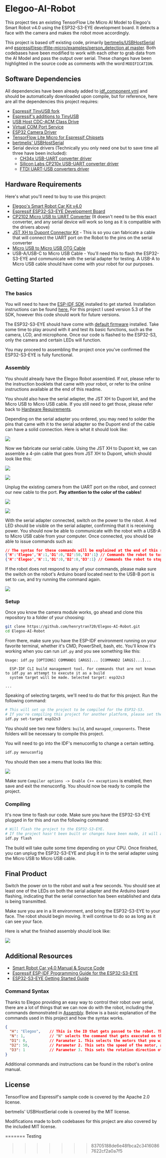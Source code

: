 # Elegoo-AI-Robot

This project ties an existing TensorFlow Lite Micro AI Model to Elegoo's Smart Robot v4.0 using the ESP32-S3-EYE development board. It detects a face with the camera and makes the robot move accordingly.

This project is based off existing code, primarily [bertmelis/USBHostSerial](https://github.com/bertmelis/USBHostSerial) and [espressif/esp-tflite-micro/examples/person_detection at master](https://github.com/espressif/esp-tflite-micro/tree/master/examples/person_detection). Both codebases have been modified to work with each other to grab data from the AI Model and pass the output over serial. These changes have been highlighted in the source code as comments with the word `MODIFICATION`.

## Software Dependencies

All dependencies have been already added to [idf_component.yml](https://github.com/henrytran720/Elegoo-AI-Robot/blob/main/main/idf_component.yml) and should be automatically downloaded upon compile, but for reference, here are all the dependencies this project requires:

- [Espressif TinyUSB fork](https://components.espressif.com/components/espressif/tinyusb)
- [Espressif's additions to TinyUSB](https://components.espressif.com/components/espressif/esp_tinyusb)
- [USB Host CDC-ACM Class Drive](https://components.espressif.com/components/espressif/usb_host_cdc_acm/versions/2.0.3)
- [Virtual COM Port Service](https://components.espressif.com/components/espressif/usb_host_vcp)
- [ESP32 Camera Driver](https://components.espressif.com/components/espressif/esp32-camera/)
- [TensorFlow Lite Micro for Espressif Chipsets](https://components.espressif.com/components/espressif/esp-tflite-micro/)
- [bertmelis' USBHostSerial](https://github.com/bertmelis/USBHostSerial)
- Serial device drivers (Technically you only need one but to save time all three have been included):
  - [CH34x USB-UART converter driver](https://components.espressif.com/components/espressif/usb_host_ch34x_vcp/versions/2.0.0)
  - [Silicon Labs CP210x USB-UART converter driver](https://components.espressif.com/components/espressif/usb_host_cp210x_vcp/versions/2.0.0)
  - [FTDI UART-USB converters driver](https://components.espressif.com/components/espressif/usb_host_ftdi_vcp/versions/2.0.0)

## Hardware Requirements

Here's what you'll need to buy to use this project:

* [Elegoo's Smart Robot Car Kit v4.0](https://us.elegoo.com/products/elegoo-smart-robot-car-kit-v-4-0)
* [Espressif ESP32-S3-EYE Development Board](https://www.aliexpress.us/item/3256803794751194.html)
* [CP2102 Micro USB to UART Converter](https://www.amazon.com/HiLetgo-CP2102-Module-Converter-Replace/dp/B01N47LXRA) (It doesn't need to be this exact converter, and any serial device will work so long as it is compatible with the drivers above)
* [JST XH to Dupont Connector Kit](https://www.amazon.com/Kidisoii-Dupont2-54-Connector-Pre-Crimped-Compatible/dp/B0CMCN9CXD/135-4941321-1839956) - This is so you can fabricate a cable that will connect the UART port on the Robot to the pins on the serial converter
* [Micro USB to Micro USB OTG Cable](https://www.amazon.com/Micro-USB-Male-Data-Cable/dp/B0872GMD7V/)
* USB-A/USB-C to Micro USB Cable - You'll need this to flash the ESP32-S3-EYE and communicate with the serial adapter for testing. A USB-A to Micro USB cable should have come with your robot for our purposes.

## Getting Started

### The basics

You will need to have the [ESP-IDF SDK](https://github.com/espressif/esp-idf) installed to get started. Installation instructions can be found [here.](https://docs.espressif.com/projects/esp-idf/en/stable/esp32s3/get-started/index.html#manual-installation) For this project I used version 5.3 of the SDK, however this code should work for future versions.

The ESP32-S3-EYE should have come with [default firmware](https://github.com/espressif/esp-who/blob/master/docs/en/get-started/ESP32-S3-EYE_Getting_Started_Guide.md#17-default-firmware-and-function-test) installed. Take some time to play around with it and test its basic functions, such as the camera, LCD, and microphone. Once our code is flashed to the ESP32-S3, only the camera and certain LEDs will function.

You may proceed to assembling the project once you've confirmed the ESP32-S3-EYE is fully functional.

### Assembly

You should already have the Elegoo Robot assembled. If not, please refer to the instruction booklets that came with your robot, or refer to the online instructions available at the end of this readme.

You should also have the serial adapter, the JST XH to Dupont kit, and the Micro USB to Micro USB cable. If you still need to get those, please refer back to [Hardware Requirements](<#Hardware Requirements>).

Depending on the serial adapter you ordered, you may need to solder the pins that came with it to the serial adapter so the Dupont end of the cable can have a solid connection. Here is what it should look like:

![](assets/soldered_serial.jpg)

Now we fabricate our serial cable. Using the JST XH to Dupont kit, we can assemble a 4-pin cable that goes from JST XH to Dupont, which should look like this:

![](assets/serial_and_dupont.jpg)

![](assets/jst-xh.jpg)

Unplug the existing camera from the UART port on the robot, and connect our new cable to the port. **Pay attention to the color of the cables!**

![](assets/jst-robot.jpg)

![](assets/jst-robot2.jpg)

With the serial adapter connected, switch on the power to the robot. A red LED should be visible on the serial adapter, confirming that it is receiving power. You should now be able to communicate with the robot with a USB-A to Micro USB cable from your computer. Once connected, you should be able to issue commands such as:

```json
// The syntax for these commands will be explained at the end of this readme.
{'H':'Elegoo','N':1,'D1':0,'D2':50,'D3':1} // Commands the robot to turn its wheels clockwise with 50/255 power.
{'H':'Elegoo','N':1,'D1':0,'D2':0,'D3':1} // Commands the robot to stop turning its wheels.
```

If the robot does not respond to any of your commands, please make sure the switch on the robot's Arduino board located next to the USB-B port is set to `cam`, and try running the command again.

![](assets/robot-switch.jpg)

### Setup

Once you know the camera module works, go ahead and clone this repository to a folder of your choosing:

```sh
git clone https://github.com/henrytran720/Elegoo-AI-Robot.git
cd Elegoo-AI-Robot
```

From there, make sure you have the ESP-IDF environment running on your favorite terminal, whether it's CMD, PowerShell, bash, etc. You'll know it's working when you can run `idf.py` and you see something like this:

```
Usage: idf.py [OPTIONS] COMMAND1 [ARGS]... [COMMAND2 [ARGS]...]...

  ESP-IDF CLI build management tool. For commands that are not known to idf.py an attempt to execute it as a build
  system target will be made. Selected target: esp32s3

...
```

Speaking of selecting targets, we'll need to do that for this project. Run the following command:

```sh
# This will set up the project to be compiled for the ESP32-S3.
# If you're compiling this project for another platform, please set the target appropriately for your environment.
idf.py set-target esp32s3
```

You should see two new folders: `build`, and `managed_components`. These folders will be necessary to compile this project.

You will need to go into the IDF's menuconfig to change a certain setting.

```sh
idf.py menuconfig
```

You should then see a menu that looks like this:

![](assets/ESP-IDF_menuconfig.png)

Make sure `Compiler options -> Enable C++ exceptions` is enabled, then save and exit the menuconfig. You should now be ready to compile the project.

### Compiling

It's now time to flash our code. Make sure you have the ESP32-S3-EYE plugged in for this and run the following command:

```sh
# Will flash the project to the ESP32-S3-EYE.
# If the project hasn't been built or changes have been made, it will automatically be built before flashing.
idf.py flash
```

The build will take quite some time depending on your CPU. Once finished, you can unplug the ESP32-S3-EYE and plug it in to the serial adapter using the Micro USB to Micro USB cable.

## Final Product

Switch the power on to the robot and wait a few seconds. You should see at least one of the LEDs on both the serial adapter and the Arduino board flashing, indicating that the serial connection has been established and data is being transmitted.

Make sure you are in a lit environment, and bring the ESP32-S3-EYE to your face. The robot should begin moving. It will continue to do so as long as it can see your face.

Here is what the finished assembly should look like:

![](assets/final-product.jpg)

## Additional Resources

* [Smart Robot Car v4.0 Manual & Source Code](https://download.elegoo.com/?t=RobotCarV4.0)
* [Espressif ESP-IDF Programming Guide for the ESP32-S3-EYE](https://docs.espressif.com/projects/esp-idf/en/stable/esp32s3/index.html)
* [ESP32-S3-EYE Getting Started Guide](https://github.com/espressif/esp-who/blob/master/docs/en/get-started/ESP32-S3-EYE_Getting_Started_Guide.md)

### Command Syntax

Thanks to Elegoo providing an easy way to control their robot over serial, there are a lot of things that we can now do with the robot, including the commands demonstrated in [Assembly](#Assembly). Below is a basic explanation of the commands used in this project and how the syntax works.

```json
{
  "H": "Elegoo",    // This is the ID that gets passed to the robot. This value can be whatever you choose and is required on almost all commands.
  "N": 1,           // "N" selects the command that gets executed on the robot.
  "D1": 0,          // Paramater 1. This selects the motors that you wish to control. 1 = All motors, 2 = Left motors, 3 = Right motors.
  "D2": 50,         // Parameter 2. This sets the speed of the motor, and has an acceptable value of 0-255.
  "D3": 1           // Parameter 3. This sets the rotation direction of the wheels. 1 = Clockwise, 2 = Counterclockwise.
}
```

Additional commands and instructions can be found in the robot's online manual.

## License

TensorFlow and Espressif's sample code is covered by the Apache 2.0 license.

bertmelis' USBHostSerial code is covered by the MIT license.

Modifications made to both codebases for this project are also covered by the included MIT license.

=======
Testing
>>>>>>> 83705188de6e48fbca2c34160867622cf2a0a7f5
